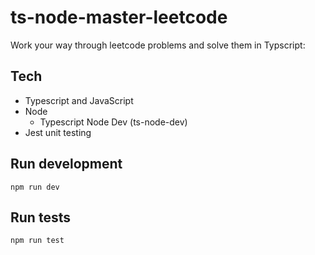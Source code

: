 ﻿# ts-node-master-leetcode

Work your way through leetcode problems and solve them in Typscript:

## Tech
- Typescript and JavaScript
- Node
  - Typescript Node Dev (ts-node-dev) 
- Jest unit testing 

## Run development 
```
npm run dev
```

## Run tests
```
npm run test
```
